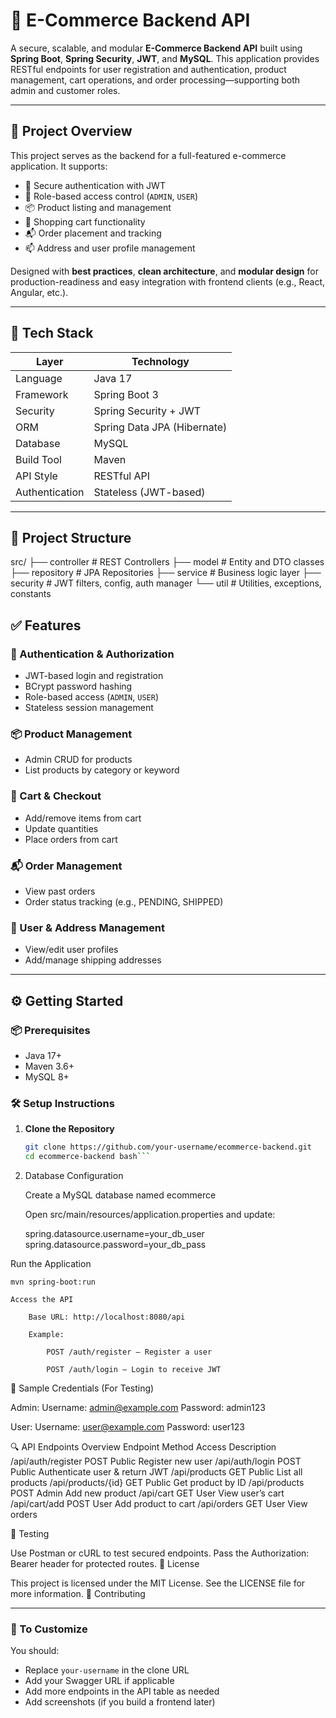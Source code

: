 # 🛒 E-Commerce Backend API

A secure, scalable, and modular **E-Commerce Backend API** built using **Spring Boot**, **Spring Security**, **JWT**, and **MySQL**. This application provides RESTful endpoints for user registration and authentication, product management, cart operations, and order processing—supporting both admin and customer roles.

---

## 🚀 Project Overview

This project serves as the backend for a full-featured e-commerce application. It supports:

- 🔐 Secure authentication with JWT
- 👤 Role-based access control (`ADMIN`, `USER`)
- 📦 Product listing and management
- 🛒 Shopping cart functionality
- 📬 Order placement and tracking
- 📫 Address and user profile management

Designed with **best practices**, **clean architecture**, and **modular design** for production-readiness and easy integration with frontend clients (e.g., React, Angular, etc.).

---

## 📌 Tech Stack

| Layer             | Technology                |
|------------------|---------------------------|
| Language          | Java 17                   |
| Framework         | Spring Boot 3             |
| Security          | Spring Security + JWT     |
| ORM               | Spring Data JPA (Hibernate) |
| Database          | MySQL                     |
| Build Tool        | Maven                     |
| API Style         | RESTful API               |
| Authentication    | Stateless (JWT-based)     |

---

## 📂 Project Structure
src/
├── controller # REST Controllers
├── model # Entity and DTO classes
├── repository # JPA Repositories
├── service # Business logic layer
├── security # JWT filters, config, auth manager
└── util # Utilities, exceptions, constants

## ✅ Features

### 🔐 Authentication & Authorization
- JWT-based login and registration
- BCrypt password hashing
- Role-based access (`ADMIN`, `USER`)
- Stateless session management

### 📦 Product Management
- Admin CRUD for products
- List products by category or keyword

### 🛒 Cart & Checkout
- Add/remove items from cart
- Update quantities
- Place orders from cart

### 📬 Order Management
- View past orders
- Order status tracking (e.g., PENDING, SHIPPED)

### 🧍 User & Address Management
- View/edit user profiles
- Add/manage shipping addresses

---

## ⚙️ Getting Started

### 📦 Prerequisites

- Java 17+
- Maven 3.6+
- MySQL 8+

### 🛠️ Setup Instructions

1. **Clone the Repository**
   ```bash
   git clone https://github.com/your-username/ecommerce-backend.git
   cd ecommerce-backend bash```

2. Database Configuration

    Create a MySQL database named ecommerce

    Open src/main/resources/application.properties and update:

    spring.datasource.username=your_db_user
    spring.datasource.password=your_db_pass

Run the Application

    mvn spring-boot:run

    Access the API

        Base URL: http://localhost:8080/api

        Example:

            POST /auth/register – Register a user

            POST /auth/login – Login to receive JWT

🔑 Sample Credentials (For Testing)

Admin:
Username: admin@example.com
Password: admin123

User:
Username: user@example.com
Password: user123

🔍 API Endpoints Overview
Endpoint	Method	Access	Description
/api/auth/register	POST	Public	Register new user
/api/auth/login	POST	Public	Authenticate user & return JWT
/api/products	GET	Public	List all products
/api/products/{id}	GET	Public	Get product by ID
/api/products	POST	Admin	Add new product
/api/cart	GET	User	View user’s cart
/api/cart/add	POST	User	Add product to cart
/api/orders	GET	User	View orders


🧪 Testing

Use Postman or cURL to test secured endpoints. Pass the Authorization: Bearer <JWT> header for protected routes.
📄 License

This project is licensed under the MIT License. See the LICENSE file for more information.
🤝 Contributing


---

### 🔧 To Customize

You should:
- Replace `your-username` in the clone URL
- Add your Swagger URL if applicable
- Add more endpoints in the API table as needed
- Add screenshots (if you build a frontend later)
